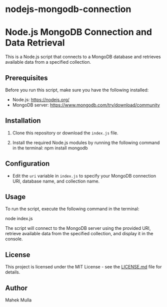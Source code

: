 # nodejs-mongodb-connection
# Node.js MongoDB Connection and Data Retrieval

This is a Node.js script that connects to a MongoDB database and retrieves available data from a specified collection.

## Prerequisites

Before you run this script, make sure you have the following installed:

- Node.js: https://nodejs.org/
- MongoDB server: https://www.mongodb.com/try/download/community

## Installation

1. Clone this repository or download the `index.js` file.

2. Install the required Node.js modules by running the following command in the terminal:
npm install mongodb

## Configuration

- Edit the `uri` variable in `index.js` to specify your MongoDB connection URI, database name, and collection name.

## Usage

To run the script, execute the following command in the terminal:

node index.js


The script will connect to the MongoDB server using the provided URI, retrieve available data from the specified collection, and display it in the console.

## License

This project is licensed under the MIT License - see the [LICENSE.md](LICENSE.md) file for details.

## Author
Mahek Mulla 

